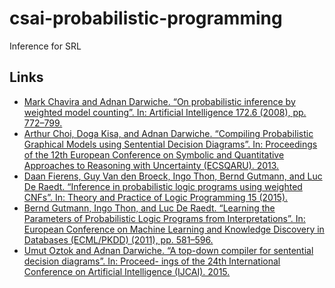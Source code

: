 # csai-probabilistic-programming
Inference for SRL

## Links
- [Mark Chavira and Adnan Darwiche. “On probabilistic inference by weighted model counting”. In: Artificial Intelligence 172.6 (2008), pp. 772–799.](http://www.sciencedirect.com/science/article/pii/S0004370207001889)
- [Arthur Choi, Doga Kisa, and Adnan Darwiche. “Compiling Probabilistic Graphical Models using Sentential Decision Diagrams”. In: Proceedings of the 12th European Conference on Symbolic and Quantitative Approaches to Reasoning with Uncertainty (ECSQARU). 2013.](https://link.springer.com/content/pdf/10.1007%2F978-3-642-39091-3.pdf)
- [Daan Fierens, Guy Van den Broeck, Ingo Thon, Bernd Gutmann, and Luc De Raedt. “Inference in probabilistic logic programs using weighted CNFs”. In: Theory and Practice of Logic Programming 15 (2015).](https://www.noexperiencenecessarybook.com/OvZm2/inference-in-probabilistic-logic-programs-using-weighted-cnf-39-s.html)
- [Bernd Gutmann, Ingo Thon, and Luc De Raedt. “Learning the Parameters of Probabilistic Logic Programs
from Interpretations”. In: European Conference on Machine Learning and Knowledge Discovery in Databases
(ECML/PKDD) (2011), pp. 581–596.](https://link.springer.com/content/pdf/10.1007%2F978-3-642-23780-5.pdf)
- [Umut Oztok and Adnan Darwiche. “A top-down compiler for sentential decision diagrams”. In: Proceed-
ings of the 24th International Conference on Artificial Intelligence (IJCAI). 2015.](http://www.ijcai.org/Proceedings/15/Papers/443.pdf)
